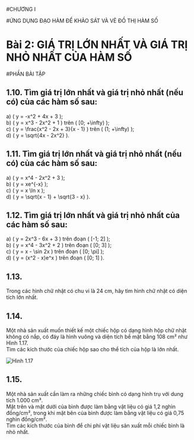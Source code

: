 #CHƯƠNG I

#ỨNG DỤNG ĐẠO HÀM ĐỂ KHẢO SÁT VÀ VẼ ĐỒ THỊ HÀM SỐ

# Bài 2: GIÁ TRỊ LỚN NHẤT VÀ GIÁ TRỊ NHỎ NHẤT CỦA HÀM SỐ

#PHẦN BÀI TẬP

## 1.10. Tìm giá trị lớn nhất và giá trị nhỏ nhất (nếu có) của các hàm số sau:
a) \( y = -x^2 + 4x + 3 \);  
b) \( y = x^3 - 2x^2 + 1 \) trên \( [0; +\infty) \);  
c) \( y = \frac{x^2 - 2x + 3}{x - 1} \) trên \( (1; +\infty) \);  
d) \( y = \sqrt{4x - 2x^2} \).  

## 1.11. Tìm giá trị lớn nhất và giá trị nhỏ nhất (nếu có) của các hàm số sau:
a) \( y = x^4 - 2x^2 + 3 \);  
b) \( y = xe^{-x} \);  
c) \( y = x \ln x \);  
d) \( y = \sqrt{x - 1} + \sqrt{3 - x} \).  

## 1.12. Tìm giá trị lớn nhất và giá trị nhỏ nhất của các hàm số sau:
a) \( y = 2x^3 - 6x + 3 \) trên đoạn \( [-1; 2] \);  
b) \( y = x^4 - 3x^2 + 2 \) trên đoạn \( [0; 3] \);  
c) \( y = x - \sin 2x \) trên đoạn \( [0; \pi] \);  
d) \( y = (x^2 - x)e^x \) trên đoạn \( [0; 1] \).  

## 1.13.  
Trong các hình chữ nhật có chu vi là 24 cm, hãy tìm hình chữ nhật có diện tích lớn nhất.  

## 1.14.  
Một nhà sản xuất muốn thiết kế một chiếc hộp có dạng hình hộp chữ nhật không có nắp, có đáy là hình vuông và diện tích bề mặt bằng 108 cm² như Hình 1.17.  
Tìm các kích thước của chiếc hộp sao cho thể tích của hộp là lớn nhất.  

![Hình 1.17](images/Hinh_1_17.png)  

## 1.15.  
Một nhà sản xuất cần làm ra những chiếc bình có dạng hình trụ với dung tích 1.000 cm³.  
Mặt trên và mặt dưới của bình được làm bằng vật liệu có giá 1,2 nghìn đồng/cm², trong khi mặt bên của bình được làm bằng vật liệu có giá 0,75 nghìn đồng/cm².  
Tìm các kích thước của bình để chi phí vật liệu sản xuất mỗi chiếc bình là nhỏ nhất.
